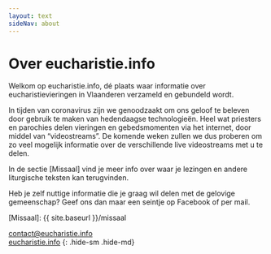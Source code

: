 ```yaml
---
layout: text
sideNav: about
---
```

# Over eucharistie.info

Welkom op eucharistie.info, dé plaats waar informatie over eucharistievieringen
in Vlaanderen verzameld en gebundeld wordt.

In tijden van coronavirus zijn we genoodzaakt om ons geloof te beleven door
gebruik te maken van hedendaagse technologieën. Heel wat priesters en parochies
delen vieringen en gebedsmomenten via het internet, door middel van
“videostreams”. De komende weken zullen we dus proberen om zo veel mogelijk
informatie over de verschillende live videostreams met u te delen.

In de sectie [Missaal] vind je meer info over waar je lezingen en andere
liturgische teksten kan terugvinden.

Heb je zelf nuttige informatie die je graag wil delen met de gelovige
gemeenschap? Geef ons dan maar een seintje op Facebook of per mail.

[Missaal]: {{ site.baseurl }}/missaal

[<i class="fas fa-envelope fa-fw"></i> contact@eucharistie.info](mailto:contact@eucharistie.info)  
[<i class="fab fa-facebook-square fa-fw"></i> eucharistie.info](https://www.facebook.com/eucharistie.info)
{: .hide-sm .hide-md}
